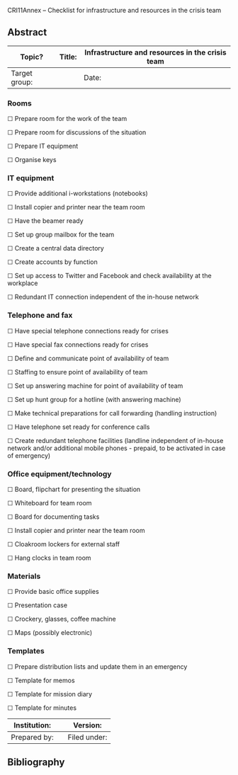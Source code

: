 CRI11Annex – Checklist for infrastructure and resources in the crisis team

## Abstract

| **Topic?**     | **Title:** | **Infrastructure and resources in the crisis team** |
|----------------|------------|-----------------------------------------------------|
| Target group:  |            | Date:                                               |

### Rooms

☐ Prepare room for the work of the team

☐ Prepare room for discussions of the situation

☐ Prepare IT equipment

☐ Organise keys

### IT equipment

☐ Provide additional i-workstations (notebooks)

☐ Install copier and printer near the team room

☐ Have the beamer ready

☐ Set up group mailbox for the team

☐ Create a central data directory

☐ Create accounts by function

☐ Set up access to Twitter and Facebook and check availability at the workplace

☐ Redundant IT connection independent of the in-house network

### Telephone and fax

☐ Have special telephone connections ready for crises

☐ Have special fax connections ready for crises

☐ Define and communicate point of availability of team

☐ Staffing to ensure point of availability of team

☐ Set up answering machine for point of availability of team

☐ Set up hunt group for a hotline (with answering machine)

☐ Make technical preparations for call forwarding (handling instruction)

☐ Have telephone set ready for conference calls

☐ Create redundant telephone facilities (landline independent of in-house
network and/or additional mobile phones - prepaid, to be activated in case of
emergency)

### Office equipment/technology

☐ Board, flipchart for presenting the situation

☐ Whiteboard for team room

☐ Board for documenting tasks

☐ Install copier and printer near the team room

☐ Cloakroom lockers for external staff

☐ Hang clocks in team room

### Materials

☐ Provide basic office supplies

☐ Presentation case

☐ Crockery, glasses, coffee machine

☐ Maps (possibly electronic)

### Templates

☐ Prepare distribution lists and update them in an emergency

☐ Template for memos

☐ Template for mission diary

☐ Template for minutes

| **Institution:** |   | **Version:** |
|------------------|---|--------------|
| Prepared by:     |   | Filed under: |

## Bibliography
